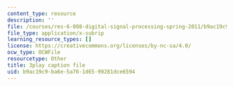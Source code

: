 ```yaml
---
content_type: resource
description: ''
file: /courses/res-6-008-digital-signal-processing-spring-2011/b9ac19c9ba6e5a761d6599281dce6594_4Gy1mik0tr4.srt
file_type: application/x-subrip
learning_resource_types: []
license: https://creativecommons.org/licenses/by-nc-sa/4.0/
ocw_type: OCWFile
resourcetype: Other
title: 3play caption file
uid: b9ac19c9-ba6e-5a76-1d65-99281dce6594
---
```

